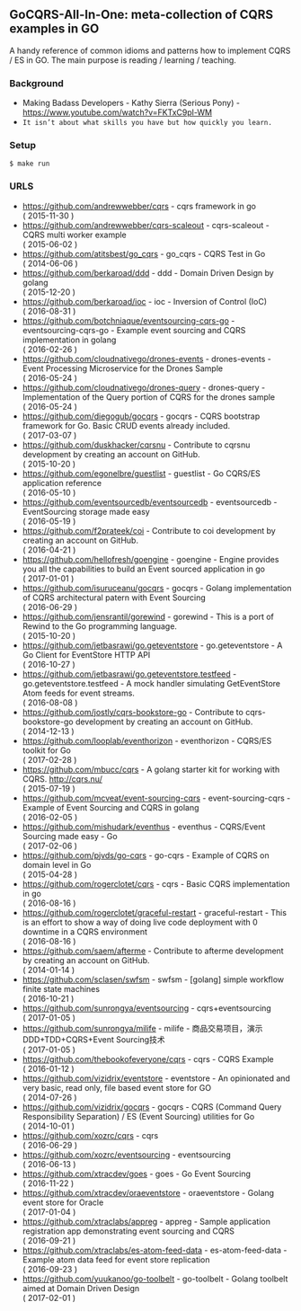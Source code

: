 ## GoCQRS-All-In-One: meta-collection of CQRS examples in GO

A handy reference of common idioms and patterns how to implement CQRS / ES in GO.
The main purpose is reading / learning / teaching.

### Background
  - Making Badass Developers - Kathy Sierra (Serious Pony) - https://www.youtube.com/watch?v=FKTxC9pl-WM
  - `It isn’t about what skills you have but how quickly you learn.`

### Setup

    $ make run

### URLS

- https://github.com/andrewwebber/cqrs - cqrs framework in go <br/> ( 2015-11-30 )
- https://github.com/andrewwebber/cqrs-scaleout - cqrs-scaleout - CQRS multi worker example <br/> ( 2015-06-02 )
- https://github.com/atitsbest/go_cqrs - go_cqrs - CQRS Test in Go <br/> ( 2014-06-06 )
- https://github.com/berkaroad/ddd - ddd - Domain Driven Design by golang <br/> ( 2015-12-20 )
- https://github.com/berkaroad/ioc - ioc - Inversion of Control (IoC) <br/> ( 2016-08-31 )
- https://github.com/botchniaque/eventsourcing-cqrs-go - eventsourcing-cqrs-go - Example event sourcing and CQRS implementation in golang <br/> ( 2016-02-26 )
- https://github.com/cloudnativego/drones-events - drones-events - Event Processing Microservice for the Drones Sample <br/> ( 2016-05-24 )
- https://github.com/cloudnativego/drones-query - drones-query - Implementation of the Query portion of CQRS for the drones sample <br/> ( 2016-05-24 )
- https://github.com/diegogub/gocqrs - gocqrs - CQRS bootstrap framework for Go. Basic CRUD events already included. <br/> ( 2017-03-07 )
- https://github.com/duskhacker/cqrsnu - Contribute to cqrsnu development by creating an account on GitHub. <br/> ( 2015-10-20 )
- https://github.com/egonelbre/guestlist - guestlist - Go CQRS/ES application reference <br/> ( 2016-05-10 )
- https://github.com/eventsourcedb/eventsourcedb - eventsourcedb - EventSourcing storage made easy <br/> ( 2016-05-19 )
- https://github.com/f2prateek/coi - Contribute to coi development by creating an account on GitHub. <br/> ( 2016-04-21 )
- https://github.com/hellofresh/goengine - goengine - Engine provides you all the capabilities to build an Event sourced application in go <br/> ( 2017-01-01 )
- https://github.com/isuruceanu/gocqrs - gocqrs - Golang implementation of CQRS architectural patern with Event Sourcing <br/> ( 2016-06-29 )
- https://github.com/jensrantil/gorewind - gorewind - This is a port of Rewind to the Go programming language. <br/> ( 2015-10-20 )
- https://github.com/jetbasrawi/go.geteventstore - go.geteventstore - A Go Client for EventStore HTTP API <br/> ( 2016-10-27 )
- https://github.com/jetbasrawi/go.geteventstore.testfeed - go.geteventstore.testfeed - A mock handler simulating GetEventStore Atom feeds for event streams. <br/> ( 2016-08-08 )
- https://github.com/jostly/cqrs-bookstore-go - Contribute to cqrs-bookstore-go development by creating an account on GitHub. <br/> ( 2014-12-13 )
- https://github.com/looplab/eventhorizon - eventhorizon - CQRS/ES toolkit for Go <br/> ( 2017-02-28 )
- https://github.com/mbucc/cqrs - A golang starter kit for working with CQRS.  http://cqrs.nu/ <br/> ( 2015-07-19 )
- https://github.com/mcveat/event-sourcing-cqrs - event-sourcing-cqrs - Example of Event Sourcing and CQRS in golang <br/> ( 2016-02-05 )
- https://github.com/mishudark/eventhus - eventhus - CQRS/Event Sourcing made easy - Go <br/> ( 2017-02-06 )
- https://github.com/pjvds/go-cqrs - go-cqrs - Example of CQRS on domain level in Go <br/> ( 2015-04-28 )
- https://github.com/rogerclotet/cqrs - cqrs - Basic CQRS implementation in go <br/> ( 2016-08-16 )
- https://github.com/rogerclotet/graceful-restart - graceful-restart - This is an effort to show a way of doing live code deployment with 0 downtime in a CQRS environment <br/> ( 2016-08-16 )
- https://github.com/saem/afterme - Contribute to afterme development by creating an account on GitHub. <br/> ( 2014-01-14 )
- https://github.com/sclasen/swfsm - swfsm - [golang] simple workflow finite state machines <br/> ( 2016-10-21 )
- https://github.com/sunrongya/eventsourcing - cqrs+eventsourcing <br/> ( 2017-01-05 )
- https://github.com/sunrongya/milife - milife - 商品交易项目，演示DDD+TDD+CQRS+Event Sourcing技术 <br/> ( 2017-01-05 )
- https://github.com/thebookofeveryone/cqrs - cqrs - CQRS Example <br/> ( 2016-01-12 )
- https://github.com/vizidrix/eventstore - eventstore - An opinionated and very basic, read only, file based event store for GO <br/> ( 2014-07-26 )
- https://github.com/vizidrix/gocqrs - gocqrs - CQRS (Command Query Responsibility Separation) / ES (Event Sourcing) utilities for Go <br/> ( 2014-10-01 )
- https://github.com/xozrc/cqrs - cqrs <br/> ( 2016-06-29 )
- https://github.com/xozrc/eventsourcing - eventsourcing <br/> ( 2016-06-13 )
- https://github.com/xtracdev/goes - goes - Go Event Sourcing <br/> ( 2016-11-22 )
- https://github.com/xtracdev/oraeventstore - oraeventstore - Golang event store for Oracle <br/> ( 2017-01-04 )
- https://github.com/xtraclabs/appreg - appreg - Sample application registration app demonstrating event sourcing and CQRS <br/> ( 2016-09-21 )
- https://github.com/xtraclabs/es-atom-feed-data - es-atom-feed-data - Example atom data feed for event store replication <br/> ( 2016-09-23 )
- https://github.com/yuukanoo/go-toolbelt - go-toolbelt - Golang toolbelt aimed at Domain Driven Design <br/> ( 2017-02-01 )